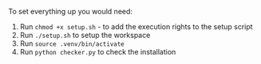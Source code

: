 To set everything up you would need:
1. Run `chmod +x setup.sh` - to add the execution rights to the setup script
2. Run `./setup.sh` to setup the workspace
3. Run `source .venv/bin/activate`
4. Run `python checker.py` to check the installation